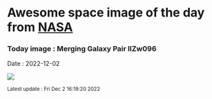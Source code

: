 
# Awesome space image of the day from [NASA](https://api.nasa.gov/)

### Today image : Merging Galaxy Pair IIZw096
Date : 2022-12-02

![](https://apod.nasa.gov/apod/image/2212/potm2211a_1024.jpg)

<small>Latest update : Fri Dec  2 16:19:20 2022</small>
        